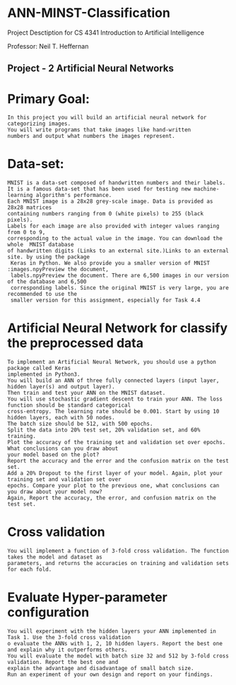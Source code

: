 # ANN-MINST-Classification

Project Desctiption for CS 4341 Introduction to Artificial Intelligence

Professor: Neil T. Heffernan

## Project - 2 Artificial Neural Networks

# Primary Goal:

	In this project you will build an artificial neural network for categorizing images.
	You will write programs that take images like hand-written
	numbers and output what numbers the images represent.

# Data-set:
	MNIST is a data-set composed of handwritten numbers and their labels.
	It is a famous data-set that has been used for testing new machine-learning algorithm's performance. 
	Each MNIST image is a 28x28 grey-scale image. Data is provided as 28x28 matrices 
	containing numbers ranging from 0 (white pixels) to 255 (black pixels). 
	Labels for each image are also provided with integer values ranging from 0 to 9, 
	corresponding to the actual value in the image. You can download the whole  MNIST database 
	of handwritten digits (Links to an external site.)Links to an external site. by using the package
	 Keras in Python. We also provide you a smaller version of MNIST :images.npyPreview the document, 
	 labels.npyPreview the document. There are 6,500 images in our version of the database and 6,500 
	 corresponding labels. Since the original MNIST is very large, you are recommended to use the 
	 smaller version for this assignment, especially for Task 4.4

# Artificial Neural Network for classify the preprocessed data

	To implement an Artificial Neural Network, you should use a python package called Keras 
	implemented in Python3.
	You will build an ANN of three fully connected layers (input layer, hidden layer(s) and output layer).
	Then train and test your ANN on the MNIST dataset.
	You will use stochastic gradient descent to train your ANN. The loss function should be standard categorical 
	cross-entropy. The learning rate should be 0.001. Start by using 10 hidden layers, each with 50 nodes. 
	The batch size should be 512, with 500 epochs.
	Split the data into 20% test set, 20% validation set, and 60% training.
	Plot the accuracy of the training set and validation set over epochs. What conclusions can you draw about 
	your model based on the plot?
	Report the accuracy and the error and the confusion matrix on the test set.
	Add a 20% Dropout to the first layer of your model. Again, plot your training set and validation set over
	epochs. Compare your plot to the previous one, what conclusions can you draw about your model now?
	Again, Report the accuracy, the error, and confusion matrix on the test set.

# Cross validation

	You will implement a function of 3-fold cross validation. The function takes the model and dataset as 
	parameters, and returns the accuracies on training and validation sets for each fold.

# Evaluate Hyper-parameter configuration

	You will experiment with the hidden layers your ANN implemented in Task 1. Use the 3-fold cross validation 
	o evaluate the ANNs with 1, 2, 10 hidden layers. Report the best one and explain why it outperforms others.
	You will evaluate the model with batch size 32 and 512 by 3-fold cross validation. Report the best one and 
	explain the advantage and disadvantage of small batch size.
	Run an experiment of your own design and report on your findings.

